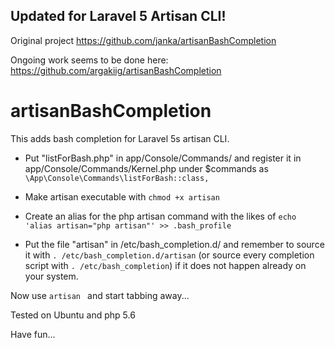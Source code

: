 Updated for Laravel 5 Artisan CLI!
--------------------------
Original project https://github.com/janka/artisanBashCompletion

Ongoing work seems to be done here: https://github.com/argakiig/artisanBashCompletion

artisanBashCompletion
=====================

This adds bash completion for Laravel 5s artisan CLI.

- Put "listForBash.php" in app/Console/Commands/ and register it in app/Console/Commands/Kernel.php under $commands as  `\App\Console\Commands\listForBash::class,`

- Make artisan executable with `chmod +x artisan`

- Create an alias for the php artisan command with the likes of `echo 'alias artisan="php artisan"' >> .bash_profile`

- Put the file "artisan" in /etc/bash_completion.d/ and remember to source it with `. /etc/bash_completion.d/artisan` (or source every completion script with `. /etc/bash_completion`) if it does not happen already on your system.

Now use `artisan ` and start tabbing away...

Tested on Ubuntu and php 5.6

Have fun...

